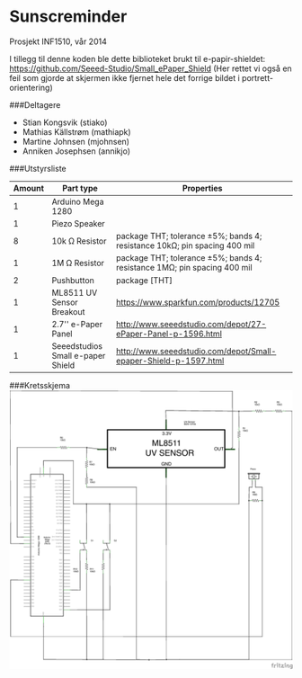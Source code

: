 # Sunscreminder

Prosjekt INF1510, vår 2014

I tillegg til denne koden ble dette biblioteket brukt til e-papir-shieldet:
https://github.com/Seeed-Studio/Small_ePaper_Shield
(Her rettet vi også en feil som gjorde at skjermen ikke fjernet hele det forrige bildet i portrett-orientering)

###Deltagere
- Stian Kongsvik (stiako)
- Mathias Källstrøm (mathiapk)
- Martine Johnsen (mjohnsen)
- Anniken Josephsen (annikjo)

###Utstyrsliste

|Amount| Part type | Properties|
|------|-----------|-----------|
|1|Arduino Mega 1280||
|1|Piezo Speaker||
|8|10k Ω Resistor|package THT; tolerance ±5%; bands 4; resistance 10kΩ; pin spacing 400 mil|
|1|1M Ω Resistor|package THT; tolerance ±5%; bands 4; resistance 1MΩ; pin spacing 400 mil|
|2|Pushbutton|package [THT]|
|1|ML8511 UV Sensor Breakout|https://www.sparkfun.com/products/12705|
|1|2.7'' e-Paper Panel|http://www.seeedstudio.com/depot/27-ePaper-Panel-p-1596.html|
|1|Seeedstudios Small e-paper Shield|http://www.seeedstudio.com/depot/Small-epaper-Shield-p-1597.html|


###Kretsskjema
![schematic](https://raw.githubusercontent.com/stianko/Sunscreminder/master/sunscreminder_schematic.png "")

